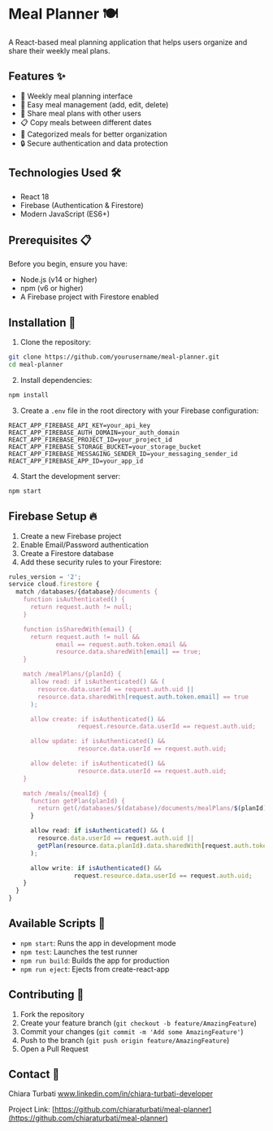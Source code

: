 # Meal Planner 🍽️

A React-based meal planning application that helps users organize and share their weekly meal plans.

## Features ✨

- 📅 Weekly meal planning interface
- 🔄 Easy meal management (add, edit, delete)
- 👥 Share meal plans with other users
- 📋 Copy meals between different dates
- 🎨 Categorized meals for better organization
- 🔒 Secure authentication and data protection

## Technologies Used 🛠️

- React 18
- Firebase (Authentication & Firestore)
- Modern JavaScript (ES6+)

## Prerequisites 📋

Before you begin, ensure you have:

- Node.js (v14 or higher)
- npm (v6 or higher)
- A Firebase project with Firestore enabled

## Installation 🚀

1. Clone the repository:

```bash
git clone https://github.com/yourusername/meal-planner.git
cd meal-planner
```

2. Install dependencies:

```bash
npm install
```

3. Create a `.env` file in the root directory with your Firebase configuration:

```env
REACT_APP_FIREBASE_API_KEY=your_api_key
REACT_APP_FIREBASE_AUTH_DOMAIN=your_auth_domain
REACT_APP_FIREBASE_PROJECT_ID=your_project_id
REACT_APP_FIREBASE_STORAGE_BUCKET=your_storage_bucket
REACT_APP_FIREBASE_MESSAGING_SENDER_ID=your_messaging_sender_id
REACT_APP_FIREBASE_APP_ID=your_app_id
```

4. Start the development server:

```bash
npm start
```

## Firebase Setup 🔥

1. Create a new Firebase project
2. Enable Email/Password authentication
3. Create a Firestore database
4. Add these security rules to your Firestore:

```javascript
rules_version = '2';
service cloud.firestore {
  match /databases/{database}/documents {
    function isAuthenticated() {
      return request.auth != null;
    }

    function isSharedWith(email) {
      return request.auth != null &&
             email == request.auth.token.email &&
             resource.data.sharedWith[email] == true;
    }

    match /mealPlans/{planId} {
      allow read: if isAuthenticated() && (
        resource.data.userId == request.auth.uid ||
        resource.data.sharedWith[request.auth.token.email] == true
      );

      allow create: if isAuthenticated() &&
                   request.resource.data.userId == request.auth.uid;

      allow update: if isAuthenticated() &&
                   resource.data.userId == request.auth.uid;

      allow delete: if isAuthenticated() &&
                   resource.data.userId == request.auth.uid;
    }

    match /meals/{mealId} {
      function getPlan(planId) {
        return get(/databases/$(database)/documents/mealPlans/$(planId));
      }

      allow read: if isAuthenticated() && (
        resource.data.userId == request.auth.uid ||
        getPlan(resource.data.planId).data.sharedWith[request.auth.token.email] == true
      );

      allow write: if isAuthenticated() &&
                  request.resource.data.userId == request.auth.uid;
    }
  }
}
```

## Available Scripts 📜

- `npm start`: Runs the app in development mode
- `npm test`: Launches the test runner
- `npm run build`: Builds the app for production
- `npm run eject`: Ejects from create-react-app

## Contributing 🤝

1. Fork the repository
2. Create your feature branch (`git checkout -b feature/AmazingFeature`)
3. Commit your changes (`git commit -m 'Add some AmazingFeature'`)
4. Push to the branch (`git push origin feature/AmazingFeature`)
5. Open a Pull Request


## Contact 📧

Chiara Turbati www.linkedin.com/in/chiara-turbati-developer

Project Link: [https://github.com/chiaraturbati/meal-planner](https://github.com/chiaraturbati/meal-planner)
